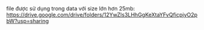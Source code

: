 file được sử dụng trong data với size lớn hơn 25mb:
https://drive.google.com/drive/folders/12YwZls3LHhGgKeXtaYFvQficpjyO2pbW?usp=sharing
